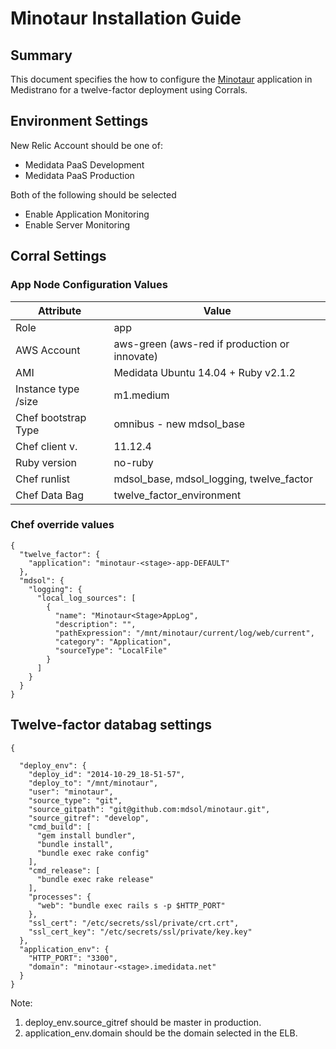 # Minotaur Installation Guide

## Summary ##

This document specifies the how to configure the [Minotaur](https://github.com/mdsol/minotaur) application in Medistrano for a twelve-factor deployment using Corrals.

## Environment Settings

New Relic Account should be one of:

- Medidata PaaS Development
- Medidata PaaS Production

Both of the following should be selected

- Enable Application Monitoring
- Enable Server Monitoring

## Corral Settings

### App Node Configuration Values
| Attribute           | Value                                                       |
| -------------       | ---------------                                             |
| Role                | app                                                         |
| AWS Account         | aws-green (aws-red if production or innovate)               |
| AMI                 | Medidata Ubuntu 14.04 + Ruby v2.1.2                         |
| Instance type /size | m1.medium                                                    |
| Chef bootstrap Type | omnibus - new mdsol_base                                    |
| Chef client v.      | 11.12.4                                                     |
| Ruby version        | no-ruby                                                     |
| Chef runlist        | mdsol_base, mdsol_logging, twelve_factor                    |
| Chef Data Bag       | twelve_factor_environment                                   |

### Chef override values

```
{
  "twelve_factor": {
    "application": "minotaur-<stage>-app-DEFAULT"
  },
  "mdsol": {
    "logging": {
      "local_log_sources": [
        {
          "name": "Minotaur<Stage>AppLog",
          "description": "",
          "pathExpression": "/mnt/minotaur/current/log/web/current",
          "category": "Application",
          "sourceType": "LocalFile"
        }
      ]
    }
  }
}
```

## Twelve-factor databag settings

```
{

  "deploy_env": {
    "deploy_id": "2014-10-29_18-51-57",
    "deploy_to": "/mnt/minotaur",
    "user": "minotaur",
    "source_type": "git",
    "source_gitpath": "git@github.com:mdsol/minotaur.git",
    "source_gitref": "develop",
    "cmd_build": [
      "gem install bundler",
      "bundle install",
      "bundle exec rake config"
    ],
    "cmd_release": [
      "bundle exec rake release"
    ],
    "processes": {
      "web": "bundle exec rails s -p $HTTP_PORT"
    },
    "ssl_cert": "/etc/secrets/ssl/private/crt.crt",
    "ssl_cert_key": "/etc/secrets/ssl/private/key.key"
  },
  "application_env": {
    "HTTP_PORT": "3300",
    "domain": "minotaur-<stage>.imedidata.net"
  }
}
```

Note:
1) deploy_env.source_gitref should be master in production.
2) application_env.domain should be the domain selected in the ELB.
